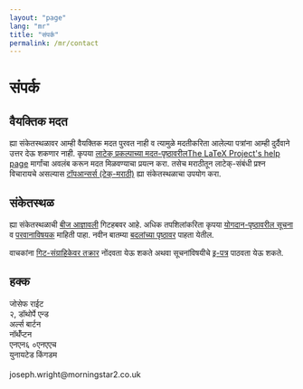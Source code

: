 ```yaml
---
layout: "page"
lang: "mr"
title: "संपर्क"
permalink: /mr/contact
---
```


# संपर्क

## वैयक्तिक मदत

ह्या संकेतस्थळावर आम्ही वैयक्तिक मदत पुरवत नाही व त्यामुळे मदतीकरिता आलेल्या पत्रांना आम्ही
दुर्दैवाने उत्तर देऊ शकणार नाही. कृपया [लाटेक् प्रकल्पाच्या मदत-पृष्ठावरीलThe LaTeX Project's
help page](https://www.latex-project.org/help/) मार्गांचा अवलंब करून मदत मिळवण्याचा
प्रयत्न करा. तसेच मराठीतून लाटेक्-संबंधी प्रश्न विचारायचे असल्यास
[टॉपआन्सर्स (टेक्-मराठी)](https://topanswers.xyz/tex-mar-deva) ह्या
संकेतस्थळाचा उपयोग करा.

## संकेतस्थळ

ह्या संकेतस्थळाची [बीज आज्ञावली](https://github.com/learnlatex/learnlatex.github.io/)
गिटहबवर आहे. अधिक तपशिलांकरिता कृपया [योगदान-पृष्ठावरील सूचना](../CONTRIBUTING) व
[परवानाविषयक](../LICENSE) माहिती पाहा. नवीन बातम्या [बदलांच्या
पृष्ठावर](../CHANGELOG) पाहता येतील.

वाचकांना [गिट-संग्राहिकेवर
तक्रार](https://github.com/learnlatex/learnlatex.github.io/issues) नोंदवता येऊ शकते
अथवा सूचनांविषयीचे [इ-पत्र](mailto:texfaq@texfaq.org) पाठवता येऊ शकते.

## हक्क

<p>
  जोसेफ राईट<br>
  २, डॉथोर्पे एन्ड<br>
  अर्ल्स बार्टन<br>
  नॉर्थॅंप्टन<br>
  एनएन६ ०एनएएच<br>
  युनायटेड किंगडम<br>
  <br>
  joseph.wright@morningstar2.co.uk
</p>
